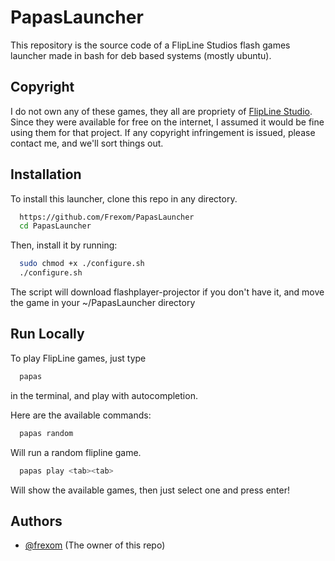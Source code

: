 
# PapasLauncher

This repository is the source code of a FlipLine Studios flash games launcher made in bash for deb based systems (mostly ubuntu).
## Copyright

I do not own any of these games, they all are propriety of [FlipLine Studio](https://www.flipline.com/). Since they were available for free on the internet, I assumed it would be fine using them for that project. If any copyright infringement is issued, please contact me, and we'll sort things out.
## Installation

To install this launcher, clone this repo in any directory.

```bash
  https://github.com/Frexom/PapasLauncher
  cd PapasLauncher
```

Then, install it by running: 

```bash
  sudo chmod +x ./configure.sh
  ./configure.sh
```

The script will download flashplayer-projector if you don't have it, and move the game in your ~/PapasLauncher directory

## Run Locally

To play FlipLine games, just type 
```bash
  papas
```
in the terminal, and play with autocompletion.


Here are the available commands:

```bash
  papas random
```
Will run a random flipline game.

```bash
  papas play <tab><tab>
```

Will show the available games, then just select one and press enter!
## Authors

- [@frexom](https://www.github.com/ferxom) (The owner of this repo)
